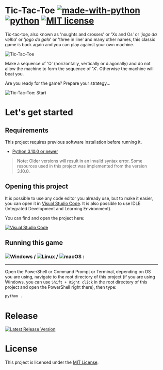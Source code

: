 # Tic-Tac-Toe [![made-with-python](https://img.shields.io/badge/Made%20with-Python-2b5b84.svg "Made with Python")](https://www.python.org/) [![python](https://img.shields.io/badge/Python-3.10.0%20+-2b5b84.svg?logo=python&logoColor=ffd343 "Python version 3.10.0 +")](https://www.python.org/downloads/) [![MIT license](https://img.shields.io/badge/License-MIT-2b5b84.svg "License MIT")](https://github.com/ctkano/TicTacToe/blob/5c7485376491336f0e405439f8b0e5b33445c67f/LICENSE)

Tic-tac-toe, also known as 'noughts and crosses' or 'Xs and Os' or '*jogo da velha*' or '*jogo do galo*' or 'three in line' and many other names, this classic game is back again and you can play against your own machine.

![Tic-Tac-Toe](https://user-images.githubusercontent.com/47825598/137361729-ec1c5576-7719-43bd-adf6-51a6df95d03b.png "Tic-Tac-Toe")

Make a sequence of 'O' (horizontally, vertically or diagonally) and do not allow the machine to form the sequence of 'X'. Otherwise the machine will beat you.

Are you ready for the game? Prepare your strategy...

![Tic-Tac-Toe: Start](https://user-images.githubusercontent.com/47825598/137362254-9c0310e4-8d1c-4d13-bf4f-67a030e46b45.png "Tic-Tac-Toe: Start")

# Let's get started

## Requirements

This project requires previous software installation before running it.

* [Python 3.10.0 or newer](https://www.python.org/downloads/)

> Note: Older versions will result in an invalid syntax error. Some resources used in this project was implemented from the version 3.10.0.

## Opening this project

It is possible to use any code editor you already use, but to make it easier, you can open it in [Visual Studio Code](https://code.visualstudio.com/). It is also possible to use IDLE (Integrated Development and Learning Environment).

You can find and open the project here: 

[![Visual Studio Code](https://open.vscode.dev/badges/open-in-vscode.svg)](https://open.vscode.dev/ctkano/TicTacToe)

## Running this game

### ![Windows](https://img.shields.io/badge/OS-Windows-2b5b84.svg?logo=windows "Windows") / ![Linux](https://img.shields.io/badge/OS-Linux-2b5b84.svg?logo=linux&logoColor=white "Linux") / ![macOS](https://img.shields.io/badge/OS-macOS-2b5b84.svg?logo=apple "macOS") :
---
Open the PowerShell or Command Prompt or Terminal, depending on OS you are using, navigate to the root directory of this project (if you are using Windows, you can use `Shift + Right click` in the root directory of this project and open the PowerShell right there), then type: 
```powershell
python .
```

# Release

[![Latest Release Version](https://img.shields.io/github/v/release/ctkano/TicTacToe?color=2b5b84 "Latest Release Version")](https://github.com/ctkano/TicTacToe/releases)

# License 

This project is licensed under the [MIT License](https://github.com/ctkano/TicTacToe/blob/5c7485376491336f0e405439f8b0e5b33445c67f/LICENSE).
